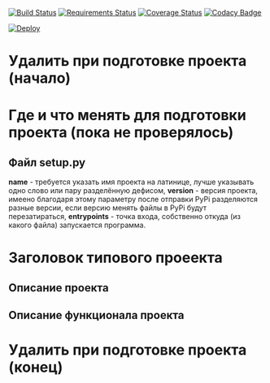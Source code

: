 [![Build Status](https://travis-ci.org/lisitsky/dj-tg-alpha-bot.svg?branch=master)](https://travis-ci.org/lisitsky/dj-tg-alpha-bot)
[![Requirements Status](https://requires.io/github/lisitsky/dj-tg-alpha-bot/requirements.svg?branch=master)](https://requires.io/github/lisitsky/dj-tg-alpha-bot/requirements/?branch=master)
[![Coverage Status](https://coveralls.io/repos/github/lisitsky/dj-tg-alpha-bot/badge.svg)](https://coveralls.io/github/lisitsky/dj-tg-alpha-bot)
[![Codacy Badge](https://api.codacy.com/project/badge/Grade/88e8765fdc384aaf9a44e7f3a9d8371a)](https://www.codacy.com/app/lisitsky/dj-tg-alpha-bot?utm_source=github.com&amp;utm_medium=referral&amp;utm_content=lisitsky/dj-tg-alpha-bot&amp;utm_campaign=Badge_Grade)

[![Deploy](https://www.herokucdn.com/deploy/button.svg)](https://heroku.com/deploy)

# Удалить при подготовке проекта (начало)
# Где и что менять для подготовки проекта (пока не проверялось)
## Файл setup.py
**name** - требуется указать имя проекта на латинице, лучше указывать одно слово или пару разделённую дефисом, **version** - версия проекта,
имеено благодаря этому параметру после отправки PyPi разделяются разные версии, если версию менять файлы в PyPi будут перезатираться,
**entrypoints** - точка входа, собственно откуда (из какого файла) запускается программа.
# Заголовок типового проеекта
## Описание проекта

## Описание функционала проекта

# Удалить при подготовке проекта (конец)
